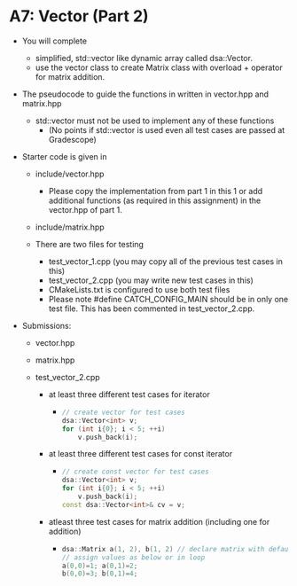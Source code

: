 # A7: Vector (Part 2)

* You will complete

  * simplified, std::vector like dynamic array called dsa::Vector<T>. 
  * use the vector class to create Matrix class with overload + operator for matrix addition.

* The pseudocode to guide the functions in written in vector.hpp and matrix.hpp

  * std::vector must not be used to implement any of these functions 
    * (No points if std::vector is used even all test cases are passed at Gradescope)

* Starter code is given in 

  * include/vector.hpp
    * Please copy the implementation from part 1 in this 1 or add additional functions (as required in this assignment) in the vector.hpp of part 1.

  * include/matrix.hpp
  * There are two files for testing
    * test_vector_1.cpp (you may copy all of the previous test cases in this)
    * test_vector_2.cpp (you may write new test cases in this)
    * CMakeLists.txt is configured to use both test files
    * Please note \#define CATCH_CONFIG_MAIN should be in only one test file. This has been commented in test_vector_2.cpp.

* Submissions:

  * vector.hpp

  * matrix.hpp

  * test_vector_2.cpp

    * at least three different test cases for iterator

      * ```cpp
        // create vector for test cases
        dsa::Vector<int> v;
        for (int i{0}; i < 5; ++i) 
            v.push_back(i);
        ```

    * at least three different test cases for const iterator

      * ```cpp
        // create const vector for test cases
        dsa::Vector<int> v;
        for (int i{0}; i < 5; ++i) 
            v.push_back(i);
        const dsa::Vector<int>& cv = v;
        ```

    * atleast three test cases for matrix addition (including one for addition)

      * ```cpp
        dsa::Matrix a(1, 2), b(1, 2) // declare matrix with default 0
        // assign values as below or in loop
        a(0,0)=1; a(0,1)=2;
        b(0,0)=3; b(0,1)=4;
        ```

